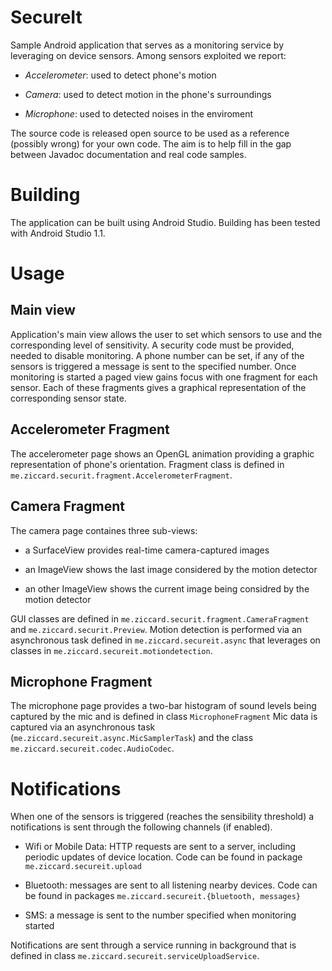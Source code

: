 # SecureIt
Sample Android application that serves as a monitoring service by leveraging on device sensors. Among sensors exploited we report:

-   *Accelerometer*: used to detect phone's motion

-   *Camera*: used to detect motion in the phone's surroundings 

-   *Microphone*: used to detected noises in the enviroment

The source code is released open source to be used as a reference (possibly wrong) for your own code. The aim is to help fill in the gap between Javadoc documentation and real code samples.

# Building

The application can be built using Android Studio. Building has been tested with Android Studio 1.1.

# Usage

## Main view

Application's main view allows the user to set which sensors to use and the corresponding level of sensitivity. A security code must be provided, needed to disable monitoring. A phone number can be set, if any of the sensors is triggered a message is sent to the specified number.
Once monitoring is started a paged view gains focus with one fragment for each sensor. Each of these fragments gives a graphical representation of the corresponding sensor state.

## Accelerometer Fragment

The accelerometer page shows an OpenGL animation providing a graphic representation of phone's orientation. Fragment class is defined in `me.ziccard.securit.fragment.AccelerometerFragment`.

## Camera Fragment

The camera page containes three sub-views: 

- a SurfaceView provides real-time camera-captured images 

- an ImageView shows the last image considered by the motion detector

- an other ImageView shows the current image being considred by the motion detector

GUI classes are defined in `me.ziccard.securit.fragment.CameraFragment` 
and `me.ziccard.securit.Preview`.
Motion detection is performed via an asynchronous task defined in `me.ziccard.secureit.async` that leverages on classes in `me.ziccard.secureit.motiondetection`.

## Microphone Fragment

The microphone page provides a two-bar histogram of sound levels being captured by the mic and is defined in class `MicrophoneFragment`
Mic data is captured via an asynchronous task (`me.ziccard.secureit.async.MicSamplerTask`) and the class 
`me.ziccard.secureit.codec.AudioCodec`.

# Notifications

When one of the sensors is triggered (reaches the sensibility threshold) a notifications is sent through the following channels (if enabled).

- Wifi or Mobile Data: HTTP requests are sent to a server, including periodic updates of device location. Code can be found in package `me.ziccard.secureit.upload`

- Bluetooth: messages are sent to all listening nearby devices. Code can be found in packages `me.ziccard.secureit.{bluetooth, messages}`

- SMS: a message is sent to the number specified when monitoring started

Notifications are sent through a service running in background that is defined in class `me.ziccard.secureit.serviceUploadService`.

